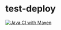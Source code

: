 # test-deploy
[![Java CI with Maven](https://github.com/amasterenko/test-deploy/actions/workflows/build.yml/badge.svg?event=deployment)](https://github.com/amasterenko/test-deploy/actions/workflows/build.yml)